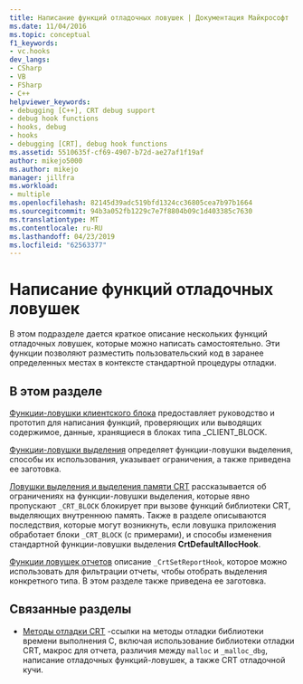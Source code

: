 ```yaml
---
title: Написание функций отладочных ловушек | Документация Майкрософт
ms.date: 11/04/2016
ms.topic: conceptual
f1_keywords:
- vc.hooks
dev_langs:
- CSharp
- VB
- FSharp
- C++
helpviewer_keywords:
- debugging [C++], CRT debug support
- debug hook functions
- hooks, debug
- hooks
- debugging [CRT], debug hook functions
ms.assetid: 5510635f-cf69-4907-b72d-ae27af1f19af
author: mikejo5000
ms.author: mikejo
manager: jillfra
ms.workload:
- multiple
ms.openlocfilehash: 82145d39adc519bfd1324cc36805cea7b97b1664
ms.sourcegitcommit: 94b3a052fb1229c7e7f8804b09c1d403385c7630
ms.translationtype: MT
ms.contentlocale: ru-RU
ms.lasthandoff: 04/23/2019
ms.locfileid: "62563377"
---
```

# <a name="debug-hook-function-writing"></a>Написание функций отладочных ловушек
В этом подразделе дается краткое описание нескольких функций отладочных ловушек, которые можно написать самостоятельно. Эти функции позволяют разместить пользовательский код в заранее определенных местах в контексте стандартной процедуры отладки.

## <a name="in-this-section"></a>В этом разделе
 [Функции-ловушки клиентского блока](../debugger/client-block-hook-functions.md) предоставляет руководство и прототип для написания функций, проверяющих или выводящих содержимое, данные, хранящиеся в блоках типа _CLIENT_BLOCK.

 [Функции-ловушки выделения](../debugger/allocation-hook-functions.md) определяет функции-ловушки выделения, способы их использования, указывает ограничения, а также приведена ее заготовка.

 [Ловушки выделения и выделения памяти CRT](../debugger/allocation-hooks-and-c-run-time-memory-allocations.md) рассказывается об ограничениях на функции-ловушки выделения, которые явно пропускают `_CRT_BLOCK` блокирует при вызове функций библиотеки CRT, выделяющих внутреннюю память. Также в разделе описываются последствия, которые могут возникнуть, если ловушка приложения обработает блоки `_CRT_BLOCK` (с примерами), и способы изменения стандартной функции-ловушки выделения **CrtDefaultAllocHook**.

 [Функции ловушек отчетов](../debugger/report-hook-functions.md) описание `_CrtSetReportHook`, которое можно использовать для фильтрации отчеты, чтобы отобрать выделения конкретного типа. В этом разделе также приведена ее заготовка.

## <a name="related-sections"></a>Связанные разделы

- [Методы отладки CRT](../debugger/crt-debugging-techniques.md) -ссылки на методы отладки библиотеки времени выполнения C, включая использование библиотеки отладки CRT, макрос для отчета, различия между `malloc` и `_malloc_dbg`, написание отладочных функций-ловушек, а также CRT отладочной кучи.
